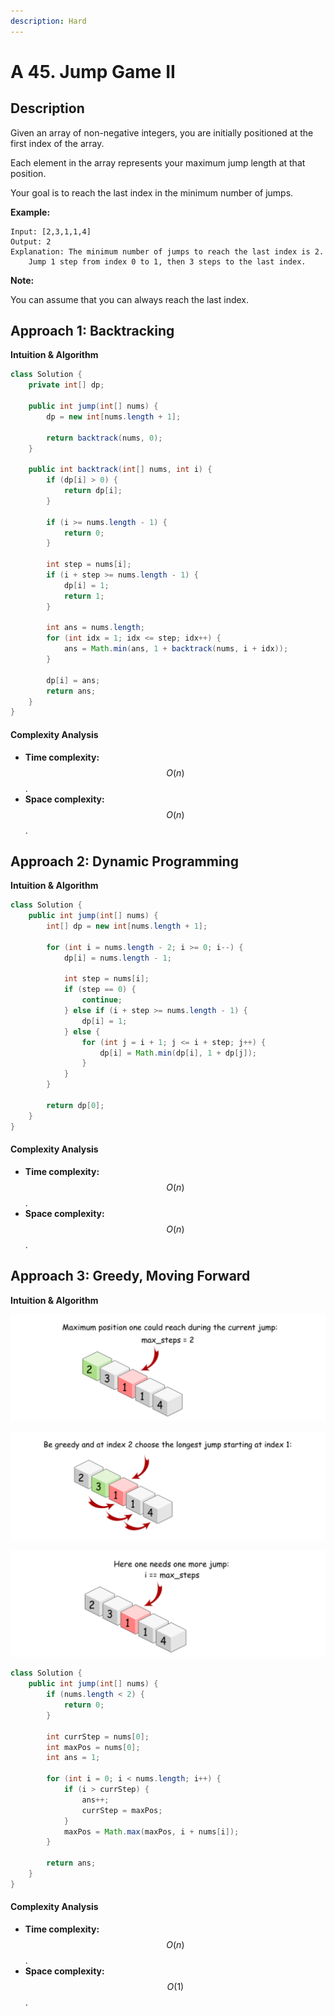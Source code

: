 ```yaml
---
description: Hard
---
```


# A 45. Jump Game II

## Description

Given an array of non-negative integers, you are initially positioned at the first index of the array.

Each element in the array represents your maximum jump length at that position.

Your goal is to reach the last index in the minimum number of jumps.

**Example:**

```text
Input: [2,3,1,1,4]
Output: 2
Explanation: The minimum number of jumps to reach the last index is 2.
    Jump 1 step from index 0 to 1, then 3 steps to the last index.
```

**Note:**

You can assume that you can always reach the last index.

## Approach 1: Backtracking

**Intuition & Algorithm**

```java
class Solution {
    private int[] dp;

    public int jump(int[] nums) {
        dp = new int[nums.length + 1];

        return backtrack(nums, 0);
    }

    public int backtrack(int[] nums, int i) {
        if (dp[i] > 0) {
            return dp[i];
        }

        if (i >= nums.length - 1) {
            return 0;
        }

        int step = nums[i];
        if (i + step >= nums.length - 1) {
            dp[i] = 1;
            return 1;
        }

        int ans = nums.length;
        for (int idx = 1; idx <= step; idx++) {
            ans = Math.min(ans, 1 + backtrack(nums, i + idx));
        }

        dp[i] = ans;
        return ans;
    }
}
```

#### Complexity Analysis

* **Time complexity:** $$O(n)$$.
* **Space complexity:** $$O(n)$$.

## Approach 2: Dynamic Programming

**Intuition & Algorithm**

```java
class Solution {
    public int jump(int[] nums) {
        int[] dp = new int[nums.length + 1];

        for (int i = nums.length - 2; i >= 0; i--) {
            dp[i] = nums.length - 1;

            int step = nums[i];
            if (step == 0) {
                continue;
            } else if (i + step >= nums.length - 1) {
                dp[i] = 1;
            } else {
                for (int j = i + 1; j <= i + step; j++) {
                    dp[i] = Math.min(dp[i], 1 + dp[j]);
                }
            }
        }

        return dp[0];
    }
}
```

#### Complexity Analysis

* **Time complexity:** $$O(n)$$.
* **Space complexity:** $$O(n)$$.

## Approach 3: Greedy, Moving Forward

**Intuition & Algorithm**

![](../../../.gitbook/assets/image%20%2878%29.png)

![](../../../.gitbook/assets/image%20%2871%29.png)

![](../../../.gitbook/assets/image%20%2873%29.png)

```java
class Solution {
    public int jump(int[] nums) {
        if (nums.length < 2) {
            return 0;
        }

        int currStep = nums[0];
        int maxPos = nums[0];
        int ans = 1;

        for (int i = 0; i < nums.length; i++) {
            if (i > currStep) {
                ans++;
                currStep = maxPos;
            }
            maxPos = Math.max(maxPos, i + nums[i]);
        }

        return ans;
    }
}

```

#### Complexity Analysis

* **Time complexity:** $$O(n)$$.
* **Space complexity:** $$O(1)$$.

